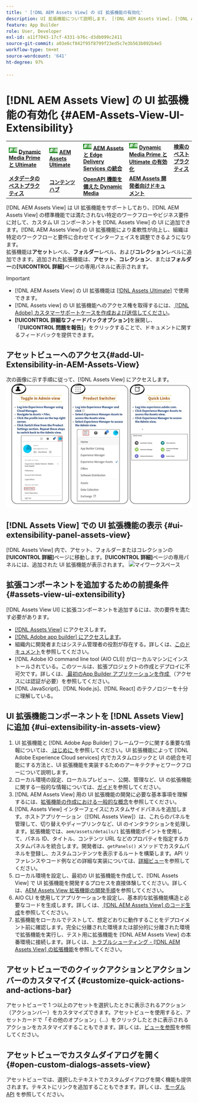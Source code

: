 ```yaml
---
title: ' [!DNL AEM Assets View] の UI 拡張機能の有効化'
description: UI 拡張機能について説明します。 [!DNL AEM Assets View]. [!DNL AEM Assets View]  の UI では、特定のビジネスニーズを満たすためのカスタム UI コンポーネントを追加できます。
feature: App Builder
role: User, Developer
exl-id: a11f7043-17cf-4331-b76c-d3db099c2411
source-git-commit: a03e6cf842f95f8799f23ed5c7e3b563b092b4e5
workflow-type: tm+mt
source-wordcount: '641'
ht-degree: 97%

---
```


# [!DNL AEM Assets View] の UI 拡張機能の有効化 {#AEM-Assets-View-UI-Extensibility}

<table>
    <tr>
        <td>
            <sup style= "background-color:#008000; color:#FFFFFF; font-weight:bold"><i>新規</i></sup> <a href="/help/assets/dynamic-media/dm-prime-ultimate.md"><b>Dynamic Media Prime と Ultimate</b></a>
        </td>
        <td>
            <sup style= "background-color:#008000; color:#FFFFFF; font-weight:bold"><i>新規</i></sup> <a href="/help/assets/assets-ultimate-overview.md"><b>AEM Assets Ultimate</b></a>
        </td>
        <td>
            <sup style= "background-color:#008000; color:#FFFFFF; font-weight:bold"><i>新規</i></sup> <a href="/help/assets/integrate-aem-assets-edge-delivery-services.md"><b>AEM Assets と Edge Delivery Services の統合</b></a>
        </td>
          <td>
            <sup style= "background-color:#008000; color:#FFFFFF; font-weight:bold"><i>新規</i></sup> <a href="/help/assets/dynamic-media/enable-dynamic-media-prime-and-ultimate.md"><b>Dynamic Media Prime と Ultimate の有効化</b></a>
        </td>
        <td>
            <a href="/help/assets/search-best-practices.md"><b>検索のベストプラクティス</b></a>
        </td>
    </tr>
    <tr>
        <td>
            <a href="/help/assets/metadata-best-practices.md"><b>メタデータのベストプラクティス</b></a>
        </td>
        <td>
            <a href="/help/assets/product-overview.md"><b>コンテンツハブ</b></a>
        </td>
        <td>
            <a href="/help/assets/dynamic-media-open-apis-overview.md"><b>OpenAPI 機能を備えた Dynamic Media</b></a>
        </td>
        <td>
            <a href="https://developer.adobe.com/experience-cloud/experience-manager-apis/"><b>AEM Assets 開発者向けドキュメント</b></a>
        </td>
    </tr>
</table>

[!DNL AEM Assets View] は UI 拡張機能をサポートしており、[!DNL AEM Assets View] の標準機能では満たされない特定のワークフローやビジネス要件に対して、カスタム UI コンポーネントを [!DNL Assets View] の UI に追加できます。[!DNL AEM Assets View] の UI 拡張機能により柔軟性が向上し、組織は特定のワークフローと要件に合わせてインターフェイスを調整できるようになります。\
拡張機能は&#x200B;**アセット**&#x200B;レベル、**フォルダー**&#x200B;レベル、および&#x200B;**コレクション**&#x200B;レベルに追加できます。追加された拡張機能は、**アセット**、**コレクション**、または&#x200B;**フォルダー**&#x200B;の&#x200B;**[!UICONTROL 詳細]**&#x200B;ページの専用パネルに表示されます。

>[!IMPORTANT]
>
> * [!DNL AEM Assets View] の UI 拡張機能は [[!DNL Assets Ultimate]](/help/assets/assets-ultimate-overview.md) で使用できます。
> * [!DNL Assets view] の UI 拡張機能へのアクセス権を取得するには、[ [!DNL Adobe] カスタマーサポートケースを作成および送信してください](https://helpx.adobe.com/jp/enterprise/using/support-for-experience-cloud.html)。
> * **[!UICONTROL 詳細なフィードバックオプション]**&#x200B;を展開し、「**[!UICONTROL 問題を報告]**」をクリックすることで、ドキュメントに関するフィードバックを提供できます。

## <a id="1"></a>アセットビューへのアクセス{#add-UI-Extensibility-in-AEM-Assets-View}

次の画像に示す手順に従って、[!DNL Assets View] にアクセスします。
![access-assets-view-ui](/help/assets/assets/access-assets-view.jpg)

## [!DNL Assets View] での UI 拡張機能の表示 {#ui-extensibility-panel-assets-view}

[!DNL Assets View] 内で、アセット、フォルダーまたはコレクションの&#x200B;**[!UICONTROL 詳細]**&#x200B;ページに移動します。**[!UICONTROL 詳細]**&#x200B;ページの専用パネルには、追加された UI 拡張機能が表示されます。
![マイワークスペース](/help/assets/assets/my-workspace-assets-view3.png)

## 拡張コンポーネントを追加するための前提条件{#assets-view-ui-extensibility}

[!DNL Assets View UI] に拡張コンポーネントを追加するには、次の要件を満たす必要があります。

* [ [!DNL Assets View]](#1) にアクセスします。
* [[!DNL Adobe app builder] にアクセスします](https://developer.adobe.com/app-builder/docs/overview/)。
* 組織内に開発者またはシステム管理者の役割が存在する。詳しくは、[このドキュメント](https://developer.adobe.com/uix/docs/guides/get-access/)を参照してください。
* [!DNL Adobe IO command line tool (AIO CLI)] がローカルマシンにインストールされている。このツールは、拡張プロジェクトの作成とデプロイに不可欠です。詳しくは、[ 最初のApp Builder アプリケーションを作成 ](https://developer.adobe.com/app-builder/docs/get_started/app_builder_get_started/first-app#local-environment-set-up) （アクセスには認証が必要）を参照してください。
* [!DNL JavaScript]、[!DNL Node.js]、[!DNL React] のテクノロジーを十分に理解している。

## UI 拡張機能コンポーネントを [!DNL Assets View] に追加 {#ui-extensibility-in-assets-view}

1. UI 拡張機能と [!DNL Adobe App Builder] フレームワークに関する重要な情報については、[ はじめに ](https://developer.adobe.com/uix/docs/getting-started/)を参照してください。UI 拡張機能によって [!DNL Adobe Experience Cloud services] 内でカスタムロジックと UI の統合を可能にする方法と、UI 拡張機能を実装するためのアーキテクチャとワークフローについて説明します。
1. ローカル環境の設定、ローカルプレビュー、公開、管理など、UI の拡張機能に関する一般的な情報については、[ガイド](https://developer.adobe.com/uix/docs/guides/)を参照してください。
1. [!DNL AEM Assets View] 用の UI 拡張機能の開発に必要な基本事項を理解するには、[拡張機能の作成における一般的な概念](https://developer.adobe.com/uix/docs/services/aem-assets-view/api/commons/)を参照してください。
1. [!DNL Assets View] インターフェイスにカスタムサイドパネルを追加します。ホストアプリケーション（[!DNL Assets View]）は、これらのパネルを管理して、切り替えやディープリンクなど、UI のインタラクションを処理します。拡張機能では、`aem/assets/details/1` 拡張機能ポイントを使用して、パネル ID、タイトル、コンテンツ URL などのプロパティを指定するカスタムパネルを統合します。開発者は、`getPanels()` メソッドでカスタムパネルを登録し、カスタムコンテンツを表示するルートを構築します。API リファレンスやコード例などの詳細な実装については、[詳細ビュー](https://developer.adobe.com/uix/docs/services/aem-assets-view/api/details-view/)を参照してください。
1. ローカル環境を設定し、最初の UI 拡張機能を作成して、[!DNL Assets View] で UI 拡張機能を開発するプロセスを直接体験してください。詳しくは、[AEM Assets View 拡張機能の開発手順](https://developer.adobe.com/uix/docs/services/aem-assets-view/extension-development/)を参照してください。
1. AIO CLI を使用してアプリケーションを設定し、基本的な拡張機能構造と必要なコードを生成します。詳しくは、[ [!DNL AEM Assets View] のコード生成](https://developer.adobe.com/uix/docs/services/aem-assets-view/code-generation/)を参照してください。
1. 拡張機能をローカルでテストして、想定どおりに動作することをデプロイメント前に確認します。完全に分離された環境または部分的に分離された環境で拡張機能を実行し、テスト用に拡張機能を [!DNL AEM Assets View] の本番環境に接続します。詳しくは、[トラブルシューティング -  [!DNL AEM Assets View]  の拡張機能](https://developer.adobe.com/uix/docs/services/aem-assets-view/debug/)を参照してください。

## アセットビューでのクイックアクションとアクションバーのカスタマイズ {#customize-quick-actions-and-actions-bar}

アセットビューで 1 つ以上のアセットを選択したときに表示されるアクション（アクションバー）をカスタマイズできます。アセットビューを使用すると、アセットカードで「その他のオプション」（...）をクリックしたときに表示されるアクションをカスタマイズすることもできます。詳しくは、[ビューを参照](https://developer.adobe.com/uix/docs/services/aem-assets-view/api/browse-view/)を参照してください。

## アセットビューでカスタムダイアログを開く {#open-custom-dialogs-assets-view}

アセットビューでは、選択したテキストでカスタムダイアログを開く機能も提供されます。テキストにリンクを追加することもできます。詳しくは、[モーダル API](https://developer.adobe.com/uix/docs/services/aem-assets-view/api/commons/#modal-api) を参照してください。
